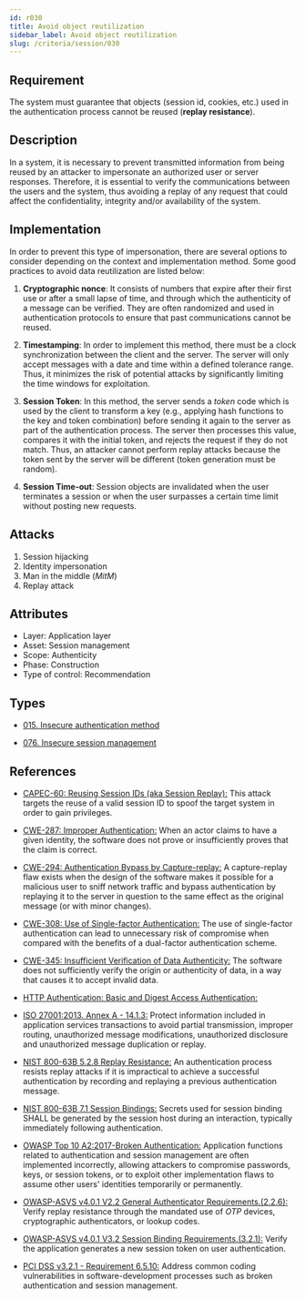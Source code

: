 ```yaml
---
id: r030
title: Avoid object reutilization
sidebar_label: Avoid object reutilization
slug: /criteria/session/030
---
```


## Requirement

The system must guarantee that objects (session id, cookies, etc.)
used in the authentication process cannot be reused (**replay resistance**).

## Description

In a system, it is necessary to prevent transmitted information from
being reused by an attacker
to impersonate an authorized user or server responses.
Therefore, it is essential to verify
the communications between the users and the system,
thus avoiding a replay of any request that could affect
the confidentiality, integrity and/or availability of the system.

## Implementation

In order to prevent this type of impersonation,
there are several options to consider
depending on the context and implementation method.
Some good practices to avoid data reutilization
are listed below:

1. **Cryptographic nonce**:
It consists of numbers that expire after their first use
or after a small lapse of time,
and through which the authenticity of a message can be verified.
They are often randomized and used in authentication protocols
to ensure that past communications cannot be reused.

2. **Timestamping**:
In order to implement this method,
there must be a clock synchronization between the client and the server.
The server will only accept messages with a date and time
within a defined tolerance range.
Thus, it minimizes the risk of potential attacks
by significantly limiting the time windows for exploitation.

3. **Session Token**:
In this method, the server sends a *token* code
which is used by the client to transform a key
(e.g., applying hash functions to the key and token combination)
before sending it again to the server as part of the authentication process.
The server then processes this value, compares it with the initial token,
and rejects the request if they do not match.
Thus, an attacker cannot perform replay attacks
because the token sent by the server will be different
(token generation must be random).

4. **Session Time-out**:
Session objects are invalidated when the user terminates a session or when
the user surpasses a certain time limit without posting new requests.

## Attacks

1. Session hijacking
2. Identity impersonation
3. Man in the middle (*MitM*)
4. Replay attack

## Attributes

- Layer: Application layer
- Asset: Session management
- Scope: Authenticity
- Phase: Construction
- Type of control: Recommendation

## Types

- [015. Insecure authentication method](/types/015)

- [076. Insecure session management](/types/076)

## References

- [CAPEC-60: Reusing Session IDs (aka Session Replay):](http://capec.mitre.org/data/definitions/60.html)
This attack targets the reuse of a valid session ID to spoof the target system
in order to gain privileges.

- [CWE-287: Improper Authentication:](https://cwe.mitre.org/data/definitions/287.html)
When an actor claims to have a given identity,
the software does not prove or insufficiently proves that the claim is correct.

- [CWE-294: Authentication Bypass by Capture-replay:](https://cwe.mitre.org/data/definitions/294.html)
A capture-replay flaw exists when the design of the software makes it possible
for a malicious user to sniff network traffic and bypass authentication by
replaying it to the server in question to the same effect as the original
message (or with minor changes).

- [CWE-308: Use of Single-factor Authentication:](https://cwe.mitre.org/data/definitions/308.html)
The use of single-factor authentication can lead to unnecessary risk of
compromise when compared with the benefits of a dual-factor authentication
scheme.

- [CWE-345: Insufficient Verification of Data Authenticity:](https://cwe.mitre.org/data/definitions/345.html)
The software does not sufficiently verify the origin or authenticity of data,
in a way that causes it to accept invalid data.

- [HTTP Authentication: Basic and Digest Access Authentication:](http://www.ietf.org/rfc/rfc2617.txt)

- [ISO 27001:2013. Annex A - 14.1.3:](https://www.iso.org/obp/ui/#iso:std:54534:en)
Protect information included in application services transactions to avoid
partial transmission, improper routing, unauthorized message modifications,
unauthorized disclosure and unauthorized message duplication or replay.

- [NIST 800-63B 5.2.8 Replay Resistance:](https://pages.nist.gov/800-63-3/sp800-63b.html)
An authentication process resists replay attacks if it is impractical to
achieve a successful authentication by recording and replaying a previous
authentication message.

- [NIST 800-63B 7.1 Session Bindings:](https://pages.nist.gov/800-63-3/sp800-63b.html)
Secrets used for session binding SHALL be generated by the session host during
an interaction,
typically immediately following authentication.

- [OWASP Top 10 A2:2017-Broken Authentication:](https://owasp.org/www-project-top-ten/OWASP_Top_Ten_2017/Top_10-2017_A2-Broken_Authentication)
Application functions related to authentication and session management are
often implemented incorrectly,
allowing attackers to compromise passwords, keys, or session tokens,
or to exploit other implementation flaws to assume other users' identities
temporarily or permanently.

- [OWASP-ASVS v4.0.1 V2.2 General Authenticator Requirements.(2.2.6):](https://owasp.org/www-project-application-security-verification-standard/)
Verify replay resistance through the mandated use of *OTP* devices,
cryptographic authenticators, or lookup codes.

- [OWASP-ASVS v4.0.1 V3.2 Session Binding Requirements.(3.2.1):](https://owasp.org/www-project-application-security-verification-standard/)
Verify the application generates a new session token on user authentication.

- [PCI DSS v3.2.1 - Requirement 6.5.10:](https://www.pcisecuritystandards.org/documents/PCI_DSS_v3-2-1.pdf)
Address common coding vulnerabilities in software-development processes such as
broken authentication and session management.
